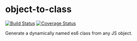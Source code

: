 # object-to-class

[![Build Status](https://travis-ci.org/isysd/object-to-class.svg?branch=master)](https://travis-ci.org/isysd/object-to-class) [![Coverage Status](https://coveralls.io/repos/github/isysd/object-to-class/badge.svg?branch=master)](https://coveralls.io/github/isysd/object-to-class?branch=master)

Generate a dynamically named es6 class from any JS object.
